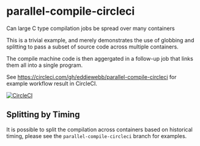 # parallel-compile-circleci
Can large C type compilation jobs be spread over many containers

This is a trivial example, and merely demonstrates the use of globbing and splitting to pass a subset of source code across multiple containers.

The compile machine code is then aggergated in a follow-up job that links them all into a single program.

See https://circleci.com/gh/eddiewebb/parallel-compile-circleci for example workflow result in CircleCI.

[![CircleCI](https://circleci.com/gh/eddiewebb/parallel-compile-circleci.svg?style=svg)](https://circleci.com/gh/eddiewebb/parallel-compile-circleci)

## Splitting by Timing

It is possible to split the compilation across containers based on historical timing, please see the `parallel-compile-circleci` branch for examples.